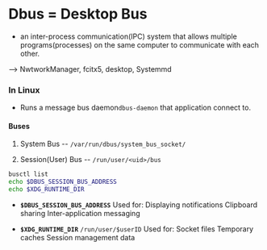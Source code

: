 # Dbus = Desktop Bus

* an inter-process communication(IPC) system that allows multiple programs(processes) on the same computer to communicate with each other.

--> NwtworkManager, fcitx5, desktop, Systemmd

### In Linux

* Runs a message bus daemon`dbus-daemon` that application connect to.

#### Buses

1. System Bus -- `/var/run/dbus/system_bus_socket/`

2. Session(User) Bus -- `/run/user/<uid>/bus`


```bash
busctl list
echo $DBUS_SESSION_BUS_ADDRESS
echo $XDG_RUNTIME_DIR
```
* **`$DBUS_SESSION_BUS_ADDRESS`** 
Used for:
    Displaying notifications
    Clipboard sharing
    Inter-application messaging


* **`$XDG_RUNTIME_DIR`**
`/run/user/$userID`
Used for:
    Socket files
    Temporary caches
    Session management data
